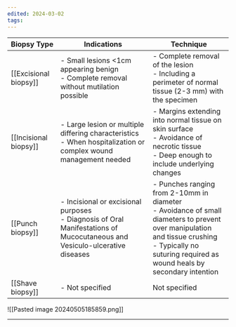 ```yaml
---
edited: 2024-03-02
tags:
---
```

| Biopsy Type           | Indications                                                                                                                 | Technique                                                                                                                                                                                              |
| --------------------- | --------------------------------------------------------------------------------------------------------------------------- | ------------------------------------------------------------------------------------------------------------------------------------------------------------------------------------------------------ |
| [[Excisional biopsy]] | - Small lesions <1cm appearing benign<br>- Complete removal without mutilation possible                                     | - Complete removal of the lesion<br>- Including a perimeter of normal tissue (2-3 mm) with the specimen                                                                                                |
| [[Incisional biopsy]] | - Large lesion or multiple differing characteristics<br>- When hospitalization or complex wound management needed           | - Margins extending into normal tissue on skin surface<br>- Avoidance of necrotic tissue<br>- Deep enough to include underlying changes                                                                |
| [[Punch biopsy]]      | - Incisional or excisional purposes<br>- Diagnosis of Oral Manifestations of Mucocutaneous and Vesiculo-ulcerative diseases | - Punches ranging from 2-10mm in diameter<br>- Avoidance of small diameters to prevent over manipulation and tissue crushing<br>- Typically no suturing required as wound heals by secondary intention |
| [[Shave biopsy]]      | - Not specified                                                                                                             | Not specified                                                                                                                                                                                          |
![[Pasted image 20240505185859.png]]

---
